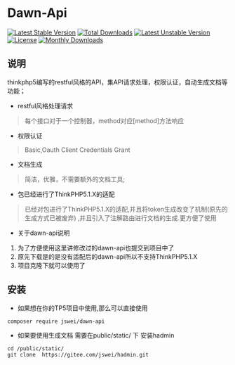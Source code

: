 Dawn-Api 
===============
[![Latest Stable Version](https://poser.pugx.org/liushoukun/dawn-api/v/stable)](https://packagist.org/packages/liushoukun/dawn-api)
[![Total Downloads](https://poser.pugx.org/liushoukun/dawn-api/downloads)](https://packagist.org/packages/liushoukun/dawn-api)
[![Latest Unstable Version](https://poser.pugx.org/liushoukun/dawn-api/v/unstable)](https://packagist.org/packages/liushoukun/dawn-api)
[![License](https://poser.pugx.org/liushoukun/dawn-api/license)](https://packagist.org/packages/liushoukun/dawn-api)
[![Monthly Downloads](https://poser.pugx.org/liushoukun/dawn-api/d/monthly)](https://packagist.org/packages/liushoukun/dawn-api)


## 说明
thinkphp5编写的restful风格的API，集API请求处理，权限认证，自动生成文档等功能；

 - restful风格处理请求
 > 每个接口对于一个控制器，method对应[method]方法响应

 - 权限认证
 > Basic,Oauth Client Credentials Grant
 
 - 文档生成
 > 简洁，优雅，不需要额外的文档工具;

 - 包已经进行了ThinkPHP5.1.X的适配
 > 已经对包进行了ThinkPHP5.1.X的适配,并且将token生成改变了机制(原先的生成方式已被废弃)
 ,并且引入了注解路由进行文档的生成.更方便了使用
 
 - 关于dawn-api说明
 1. 为了方便使用这里讲修改过的dawn-api也提交到项目中了
 2. 原先下载是的是没有适配后的dawn-api所以不支持ThinkPHP5.1.X
 3. 项目克隆下就可以使用了
 
## 安装
- 如果想在你的TP5项目中使用,那么可以直接使用
```
composer require jswei/dawn-api
```
- 如果要使用生成文档 需要在public/static/ 下 安装hadmin
```
cd /public/static/
git clone  https://gitee.com/jswei/hadmin.git
```

